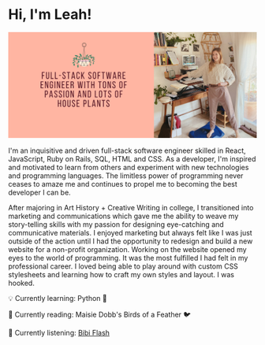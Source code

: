 # Hi, I'm Leah! 

![Profile Img](/profile-pic.png)

I'm an inquisitive and driven full-stack software engineer skilled in React, JavaScript, Ruby on Rails, SQL, HTML and CSS. As a developer, I'm inspired and motivated to learn from others and experiment with new technologies and programming languages. The limitless power of programming never ceases to amaze me and continues to propel me to becoming the best developer I can be. 

After majoring in Art History + Creative Writing in college, I transitioned into marketing and communications which gave me the ability to weave my story-telling skills with my passion for designing eye-catching and communicative materials. I enjoyed marketing but always felt like I was just outside of the action until I had the opportunity to redesign and build a new website for a non-profit organization. Working on the website opened my eyes to the world of programming. It was the most fulfilled I had felt in my professional career. I loved being able to play around with custom CSS stylesheets and learning how to craft my own styles and layout. I was hooked.



:bulb: Currently learning: Python :snake: 

:blue_book: Currently reading: Maisie Dobb's Birds of a Feather :bird:

:musical_score: Currently listening: [Bibi Flash](https://open.spotify.com/track/5JAGMln9Bd4xrHkjS4jMf2?si=m75LEXAnTGin8Bt2y7-1IQ) 